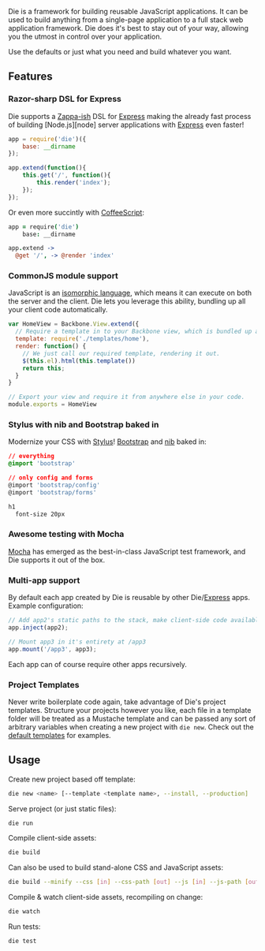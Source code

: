 Die is a framework for building reusable JavaScript applications. It can be used to build anything
from a single-page application to a full stack web application framework. Die does it's best to stay out
of your way, allowing you the utmost in control over your application.

Use the defaults or just what you need and build whatever you want.

## Features

### Razor-sharp DSL for Express
Die supports a [Zappa-ish][zappa] DSL for [Express][express] making the already fast process
of building [Node.js][node] server applications with [Express][express] even faster!

```javascript
app = require('die')({
    base: __dirname
});

app.extend(function(){
    this.get('/', function(){
        this.render('index');
    });
});
```

Or even more succintly with [CoffeeScript][coffee]:

```coffeescript
app = require('die')
    base: __dirname

app.extend ->
  @get '/', -> @render 'index'
```

### CommonJS module support
JavaScript is an [isomorphic language][isomorphic], which means it can execute on both the server
and the client. Die lets you leverage this ability, bundling up all your client code automatically.

```javascript
var HomeView = Backbone.View.extend({
  // Require a template in to your Backbone view, which is bundled up as a javascript function.
  template: require('./templates/home'),
  render: function() {
    // We just call our required template, rendering it out.
    $(this.el).html(this.template())
    return this;
  }
}

// Export your view and require it from anywhere else in your code.
module.exports = HomeView
```

### Stylus with nib and Bootstrap baked in
Modernize your CSS with [Stylus][stylus]! [Bootstrap][bootstrap] and [nib][nib] baked in:

```css
// everything
@import 'bootstrap'

// only config and forms
@import 'bootstrap/config'
@import 'bootstrap/forms'

h1
  font-size 20px
```

### Awesome testing with Mocha
[Mocha][mocha] has emerged as the best-in-class JavaScript test framework, and Die supports it out of the box.

### Multi-app support
By default each app created by Die is reusable by other Die/[Express][express] apps. Example configuration:

```javascript
// Add app2's static paths to the stack, make client-side code available.
app.inject(app2);

// Mount app3 in it's entirety at /app3
app.mount('/app3', app3);
```

Each app can of course require other apps recursively.

### Project Templates
Never write boilerplate code again, take advantage of Die's project templates.
Structure your projects however you like, each file in a template folder will be treated as a Mustache template
and can be passed any sort of arbitrary variables when creating a new project with `die new`. Check out the
[default templates][templates] for examples.

## Usage
Create new project based off template:

```bash
die new <name> [--template <template name>, --install, --production]
```

Serve project (or just static files):

```bash
die run
```

Compile client-side assets:

```bash
die build
```

Can also be used to build stand-alone CSS and JavaScript assets:

```bash
die build --minify --css [in] --css-path [out] --js [in] --js-path [out]
```

Compile & watch client-side assets, recompiling on change:

```bash
die watch
```

Run tests:

```bash
die test
```

[backbone]: http://backbonejs.org/
[bootstrap]: http://twitter.github.com/bootstrap/
[coffee]: http://coffeescript.org
[express]: http://expressjs.com/
[isomorphic]: blog.nodejitsu.com/scaling-isomorphic-javascript-code
[jade]: http://jade-lang.com/
[mocha]: https://visionmedia.github.com/mocha/
[nib]: https://github.com/visionmedia/nib
[requisite]: https://requisitejs.org/
[stylus]: http://learnboost.github.com/stylus/
[templates]: https://github.com/zeekay/die/tree/master/templates
[zappa]: https://github.com/mauricemach/zappa
